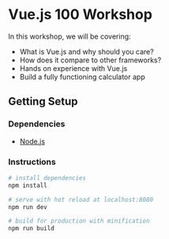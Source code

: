 # Vue.js 100 Workshop

In this workshop, we will be covering:

* What is Vue.js and why should you care?
* How does it compare to other frameworks?
* Hands on experience with Vue.js
* Build a fully functioning calculator app

## Getting Setup

### Dependencies

* [Node.js](https://nodejs.org/en/)

### Instructions

```bash
# install dependencies
npm install

# serve with hot reload at localhost:8080
npm run dev

# build for production with minification
npm run build
```
